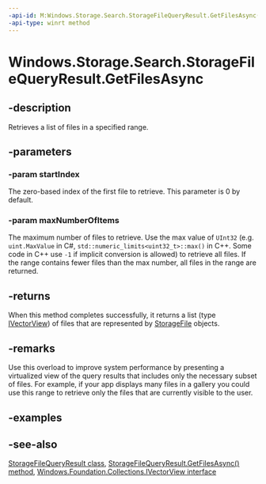 ```yaml
---
-api-id: M:Windows.Storage.Search.StorageFileQueryResult.GetFilesAsync(System.UInt32,System.UInt32)
-api-type: winrt method
---
```


<!-- Method syntax
public Windows.Foundation.IAsyncOperation<Windows.Foundation.Collections.IVectorView<Windows.Storage.StorageFile>> GetFilesAsync(System.UInt32 startIndex, System.UInt32 maxNumberOfItems)
-->

# Windows.Storage.Search.StorageFileQueryResult.GetFilesAsync

## -description
Retrieves a list of files in a specified range.

## -parameters
### -param startIndex
The zero-based index of the first file to retrieve. This parameter is 0 by default.

### -param maxNumberOfItems
The maximum number of files to retrieve. Use the max value of `UInt32` (e.g. `uint.MaxValue` in C#, `std::numeric_limits<uint32_t>::max()` in C++. Some code in C++ use `-1` if implicit conversion is allowed) to retrieve all files. If the range contains fewer files than the max number, all files in the range are returned.

## -returns
When this method completes successfully, it returns a list (type [IVectorView](../windows.foundation.collections/ivectorview_1.md)) of files that are represented by [StorageFile](../windows.storage/storagefile.md) objects.

## -remarks
Use this overload to improve system performance by presenting a virtualized view of the query results that includes only the necessary subset of files. For example, if your app displays many files in a gallery you could use this range to retrieve only the files that are currently visible to the user.

## -examples

## -see-also
[StorageFileQueryResult class](storagefilequeryresult.md), [StorageFileQueryResult.GetFilesAsync() method](storagefilequeryresult_getfilesasync_819750470.md), [Windows.Foundation.Collections.IVectorView interface](../windows.foundation.collections/ivectorview_1.md)
